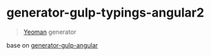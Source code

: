 # generator-gulp-typings-angular2

> [Yeoman](http://yeoman.io) generator

base on [generator-gulp-angular](https://github.com/Swiip/generator-gulp-angular)
